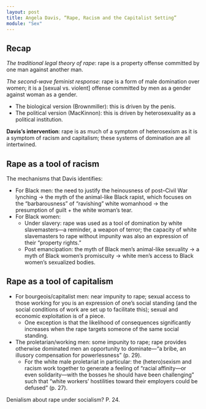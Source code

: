 ```yaml
---
layout: post
title: Angela Davis, “Rape, Racism and the Capitalist Setting”
module: "Sex"
---
```


## Recap

*The traditional legal theory of rape*: rape is a property offense committed by one man against another man.

*The second-wave feminist response*: rape is a form of male domination over women; it is a [sexual vs. violent] offense committed by men as a gender against woman as a gender.

- The biological version (Brownmiller): this is driven by the penis.
- The political version (MacKinnon): this is driven by heterosexuality as a political institution.

**Davis’s intervention**: rape is as much of a symptom of heterosexism as it is a symptom of racism and capitalism; these systems of domination are all intertwined.

## Rape as a tool of racism

The mechanisms that Davis identifies:

- For Black men: the need to justify the heinousness of post–Civil War lynching -> the myth of the animal-like Black rapist, which focuses on the “barbarousness” of “ravishing” white womanhood -> the presumption of guilt + the white woman’s tear.
- For Black women:
  - Under slavery: rape was used as a tool of domination by white slavemasters—a reminder, a weapon of terror; the capacity of white slavemasters to rape without impunity was also an expression of their “property rights.”
  - Post emancipation: the myth of Black men’s animal-like sexuality -> a myth of Black women’s promiscuity -> white men’s access to Black women’s sexualized bodies.

## Rape as a tool of capitalism

- For bourgeois/capitalist men: near impunity to rape; sexual access to those working for you is an expression of one’s social standing (and the social conditions of work are set up to facilitate this); sexual and economic exploitation is of a piece.
  - One exception is that the likelihood of consequences significantly increases when the rape targets someone of the same social standing.
- The proletarian/working men: some impunity to rape; rape provides otherwise dominated men an opportunity to dominate—“a bribe, an illusory compensation for powerlessness” (p. 29).
  - For the white male proletariat in particular: the (hetero)sexism and racism work together to generate a feeling of “racial affinity—or even solidarity—with the bosses he should have been challenging” such that “white workers’ hostilities toward their employers could be defused” (p. 27).

Denialism about rape under socialism? P. 24.